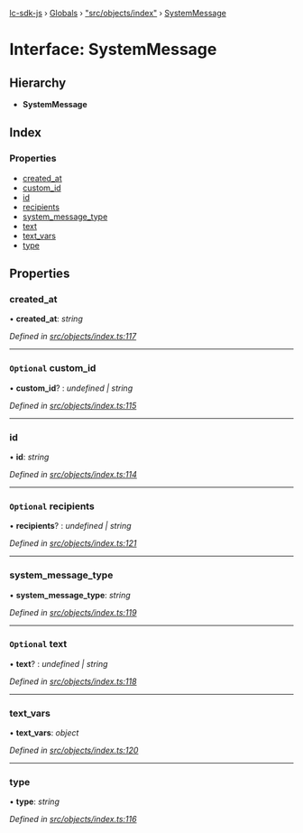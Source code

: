 [lc-sdk-js](../README.md) › [Globals](../globals.md) › ["src/objects/index"](../modules/_src_objects_index_.md) › [SystemMessage](_src_objects_index_.systemmessage.md)

# Interface: SystemMessage

## Hierarchy

* **SystemMessage**

## Index

### Properties

* [created_at](_src_objects_index_.systemmessage.md#created_at)
* [custom_id](_src_objects_index_.systemmessage.md#optional-custom_id)
* [id](_src_objects_index_.systemmessage.md#id)
* [recipients](_src_objects_index_.systemmessage.md#optional-recipients)
* [system_message_type](_src_objects_index_.systemmessage.md#system_message_type)
* [text](_src_objects_index_.systemmessage.md#optional-text)
* [text_vars](_src_objects_index_.systemmessage.md#text_vars)
* [type](_src_objects_index_.systemmessage.md#type)

## Properties

###  created_at

• **created_at**: *string*

*Defined in [src/objects/index.ts:117](https://github.com/livechat/lc-sdk-js/blob/38eeefe/src/objects/index.ts#L117)*

___

### `Optional` custom_id

• **custom_id**? : *undefined | string*

*Defined in [src/objects/index.ts:115](https://github.com/livechat/lc-sdk-js/blob/38eeefe/src/objects/index.ts#L115)*

___

###  id

• **id**: *string*

*Defined in [src/objects/index.ts:114](https://github.com/livechat/lc-sdk-js/blob/38eeefe/src/objects/index.ts#L114)*

___

### `Optional` recipients

• **recipients**? : *undefined | string*

*Defined in [src/objects/index.ts:121](https://github.com/livechat/lc-sdk-js/blob/38eeefe/src/objects/index.ts#L121)*

___

###  system_message_type

• **system_message_type**: *string*

*Defined in [src/objects/index.ts:119](https://github.com/livechat/lc-sdk-js/blob/38eeefe/src/objects/index.ts#L119)*

___

### `Optional` text

• **text**? : *undefined | string*

*Defined in [src/objects/index.ts:118](https://github.com/livechat/lc-sdk-js/blob/38eeefe/src/objects/index.ts#L118)*

___

###  text_vars

• **text_vars**: *object*

*Defined in [src/objects/index.ts:120](https://github.com/livechat/lc-sdk-js/blob/38eeefe/src/objects/index.ts#L120)*

___

###  type

• **type**: *string*

*Defined in [src/objects/index.ts:116](https://github.com/livechat/lc-sdk-js/blob/38eeefe/src/objects/index.ts#L116)*
